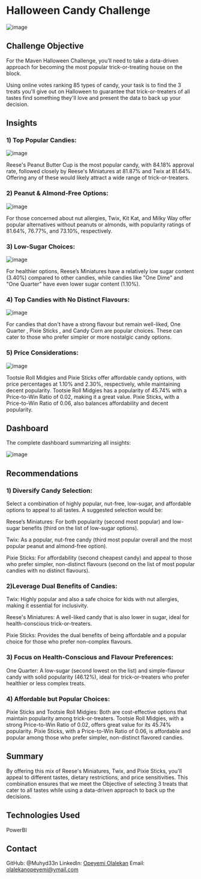 # Halloween Candy Challenge

![image](https://github.com/user-attachments/assets/10dd1e4c-4bc1-4c79-a8b3-dd59a501d29c)

## Challenge Objective

For the Maven Halloween Challenge, you’ll need to take a data-driven approach for becoming the most popular trick-or-treating house on the block.

Using online votes ranking 85 types of candy, your task is to find the 3 treats you'll give out on Halloween to guarantee that trick-or-treaters of all tastes find something they'll love and present the data to back up your decision.

## Insights

### 1) Top Popular Candies:

![image](https://github.com/user-attachments/assets/ad59a3a8-81da-4066-b29b-1257d6ffba21)

Reese's Peanut Butter Cup is the most popular candy, with 84.18% approval rate, followed closely by Reese's Miniatures at 81.87% and Twix at 81.64%. Offering any of these would likely attract a wide range of trick-or-treaters.


### 2) Peanut & Almond-Free Options:

![image](https://github.com/user-attachments/assets/0a8c42e3-5b16-4a66-92d6-95e0298902ee)

For those concerned about nut allergies, Twix, Kit Kat, and Milky Way offer popular alternatives without peanuts or almonds, with popularity ratings of 81.64%, 76.77%, and 73.10%, respectively.

### 3) Low-Sugar Choices:

![image](https://github.com/user-attachments/assets/9e98afba-f744-4988-ac17-43b036449af0)

For healthier options, Reese’s Miniatures have a relatively low sugar content (3.40%) compared to other candies, while candies like "One Dime" and "One Quarter" have even lower sugar content (1.10%).
### 4) Top Candies with No Distinct Flavours:

![image](https://github.com/user-attachments/assets/a6fd4259-df52-43a7-954b-102e502966d9)

For candies that don't have a strong flavour but remain well-liked, One Quarter , Pixie Sticks , and Candy Corn are popular choices. These can cater to those who prefer simpler or more nostalgic candy options.

### 5) Price Considerations:

![image](https://github.com/user-attachments/assets/eae5ac85-2c57-4132-bca3-3970b1560445)

Tootsie Roll Midgies and Pixie Sticks  offer affordable candy options, with price percentages at 1.10% and 2.30%, respectively, while maintaining decent popularity. Tootsie Roll Midgies has a popularity of 45.74% with a Price-to-Win Ratio of 0.02, making it a great value. Pixie Sticks, with a Price-to-Win Ratio of 0.06, also balances affordability and decent popularity.

## Dashboard
The complete dashboard summarizing all insights:

![image](https://github.com/user-attachments/assets/f785cda1-bffe-4863-8b28-50adf34d47dd)



## Recommendations

### 1) Diversify Candy Selection:

Select a combination of highly popular, nut-free, low-sugar, and affordable options to appeal to all tastes. A suggested selection would be:

Reese’s Miniatures: For both popularity (second most popular) and low-sugar benefits (third on the list of low-sugar options).

Twix: As a popular, nut-free candy (third most popular overall and the most popular peanut and almond-free option).

Pixie Sticks: For affordability (second cheapest candy) and appeal to those who prefer simpler, non-distinct flavours (second on the list of most popular candies with no distinct flavours).

### 2)Leverage Dual Benefits of Candies:

Twix: Highly popular and also a safe choice for kids with nut allergies, making it essential for inclusivity.

Reese's Miniatures: A well-liked candy that is also lower in sugar, ideal for health-conscious trick-or-treaters.

Pixie Sticks: Provides the dual benefits of being affordable and a popular choice for those who prefer non-complex flavours.

### 3) Focus on Health-Conscious and Flavour Preferences:

One Quarter: A low-sugar (second lowest on the list) and simple-flavour candy with solid popularity (46.12%), ideal for trick-or-treaters who prefer healthier or less complex treats.

### 4) Affordable but Popular Choices:

Pixie Sticks and Tootsie Roll Midgies: Both are cost-effective options that maintain popularity among trick-or-treaters. Tootsie Roll Midgies, with a strong Price-to-Win Ratio of 0.02, offers great value for its 45.74% popularity. Pixie Sticks, with a Price-to-Win Ratio of 0.06, is affordable and popular among those who prefer simpler, non-distinct flavored candies.

## Summary

By offering this mix of Reese's Miniatures, Twix, and Pixie Sticks, you'll appeal to different tastes, dietary restrictions, and price sensitivities. This combination ensures that we meet the Objective of selecting 3 treats that cater to all tastes while using a data-driven approach to back up the decisions.

## Technologies Used
PowerBI


## Contact
GitHub: @Muhyd33n 
LinkedIn: [Opeyemi Olalekan](https://www.linkedin.com/in/opeyemi-olalekan-939923b8/)
Email: olalekanopeyemi@ymail.com
